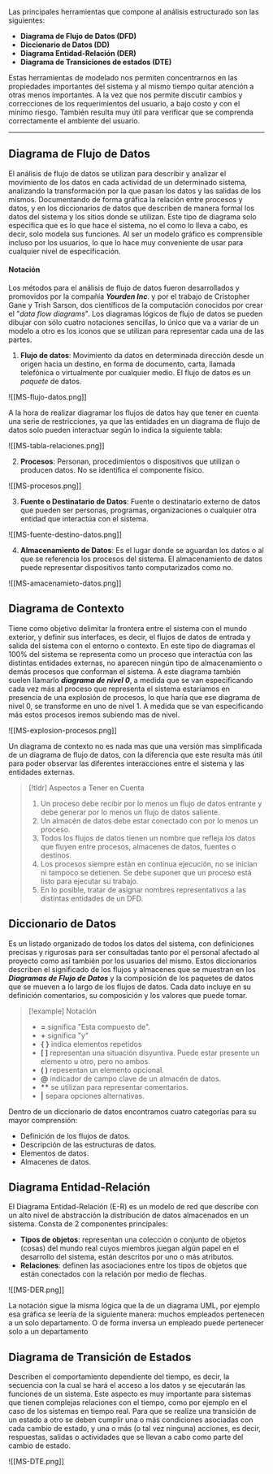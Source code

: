 Las principales herramientas que compone al análisis estructurado son las siguientes:

- **Diagrama de Flujo de Datos (DFD)**
- **Diccionario de Datos (DD)**
- **Diagrama Entidad-Relación (DER)**
- **Diagrama de Transiciones de estados (DTE)**

Estas herramientas de modelado nos permiten concentrarnos en las propiedades importantes del sistema y al mismo tiempo quitar atención a otras menos importantes.  A la vez que nos permite discutir cambios y correcciones de los requerimientos del usuario, a bajo costo y con el mínimo riesgo. También resulta muy útil para verificar que se comprenda correctamente el ambiente del usuario.

---

## Diagrama de Flujo de Datos

El análisis de flujo de datos se utilizan para describir y analizar el movimiento de los datos en cada actividad de un determinado sistema, analizando la transformación por la que pasan los datos y las salidas de los mismos. Documentando de forma gráfica la relación entre procesos y datos, y en los diccionarios de datos que describen de manera formal los datos del sistema y los sitios donde se utilizan.
Este tipo de diagrama solo especifica que es lo que hace el sistema, no el como lo lleva a cabo, es decir, solo modela sus funciones. Al ser un modelo gráfico es comprensible incluso por los usuarios, lo que lo hace muy conveniente de usar para cualquier nivel de especificación.

#### Notación

Los métodos para el análisis de flujo de datos fueron desarrollados y promovidos por la compañía ***Yourden Inc***. y por el trabajo de Cristopher Gane y Trish Sarson, dos científicos de la computación conocidos por crear el "*data flow diagrams*".
Los diagramas lógicos de flujo de datos se pueden dibujar con sólo cuatro notaciones sencillas, lo único que va a variar de un modelo a otro es los iconos que se utilizan para representar cada una de las partes.

1. **Flujo de datos**: Movimiento da datos en determinada dirección desde un origen hacia un destino, en forma de documento, carta, llamada telefónica o virtualmente por cualquier medio. El flujo de datos es un *paquete* de datos.

![[MS-flujo-datos.png]]

A la hora de realizar diagramar los flujos de datos hay que tener en cuenta una serie de restricciones, ya que las entidades en un diagrama de flujo de datos solo pueden interactuar según lo indica la siguiente tabla:

![[MS-tabla-relaciones.png]]

2. **Procesos**: Personan, procedimientos o dispositivos que utilizan o producen datos. No se identifica el componente físico.

![[MS-procesos.png]]

3. **Fuente o Destinatario de Datos**: Fuente o destinatario externo de datos que pueden ser personas, programas, organizaciones o cualquier otra entidad que interactúa con el sistema.

![[MS-fuente-destino-datos.png]] 

4. **Almacenamiento de Datos**: Es el lugar donde se aguardan los datos o al que se referencia los procesos del sistema. El almacenamiento de datos puede representar dispositivos tanto computarizados como no.

![[MS-amacenamieto-datos.png]]

## Diagrama de Contexto

Tiene como objetivo delimitar la frontera entre el sistema con el mundo exterior, y definir sus interfaces, es decir, el flujos de datos de entrada y salida del sistema con el entorno o contexto.
En este tipo de diagramas el 100% del sistema se representa como un proceso que interactúa con las distintas entidades externas, no aparecen ningún tipo de almacenamiento o demás procesos que conforman el sistema.
A este diagrama también suelen llamarlo ***diagrama de nivel 0***, a medida que se van especificando cada vez más al proceso que representa el sistema estaríamos en presencia de una explosión de procesos, lo que haría que ese diagrama de nivel 0, se transforme en uno de nivel 1. A medida que se van especificando más estos procesos iremos subiendo mas de nivel.

![[MS-explosion-procesos.png]]

Un diagrama de contexto no es nada mas que una versión mas simplificada de un diagrama de flujo de datos, con la diferencia que este resulta más útil para poder observar las diferentes interacciones entre el sistema y las entidades externas.

>[!tldr] Aspectos a Tener en Cuenta
>1. Un proceso debe recibir por lo menos un flujo de datos entrante y debe generar por lo menos un flujo de datos saliente.
>2. Un almacén de datos debe estar conectado con por lo menos un proceso.
>3. Todos los flujos de datos tienen un nombre que refleja los datos que fluyen entre procesos, almacenes de datos, fuentes o destinos.
>4. Los procesos siempre están en continua ejecución, no se inician ni tampoco se detienen. Se debe suponer que un proceso está listo para ejecutar su trabajo.
>5. En lo posible, tratar de asignar nombres representativos a las distintas entidades de un DFD.

## Diccionario de Datos

Es un listado organizado de todos los datos del sistema, con definiciones precisas y rigurosas para ser consultadas tanto por el personal afectado al proyecto como así también por los usuarios del mismo.
Estos diccionarios describen el significado de los flujos y almacenes que se muestran en los ***Diagramas de Flujo de Datos*** y la composición de los paquetes de datos que se mueven a lo largo de los flujos de datos. Cada dato incluye en su definición comentarios, su composición y los valores que puede tomar.

>[!example] Notación
>- **=** significa "Esta compuesto de".
>- **+** significa "y"
>- **{ }** indica elementos repetidos
>- **\[ \]** representan una situación disyuntiva. Puede estar presente un elemento u otro, pero no ambos.
>- **( )** repesentan un elemento opcional.
>- **@** indicador de campo clave de un almacén de datos.
>- **\*\*** se utilizan para representar comentarios.
>- **|** separa opciones alternativas.

Dentro de un diccionario de datos encontramos cuatro categorías para su mayor comprensión:

- Definición de los flujos de datos.
- Descripción de las estructuras de datos.
- Elementos de datos.
- Almacenes de datos.

## Diagrama Entidad-Relación

El Diagrama Entidad-Relación (E-R) es un modelo de red que describe con un alto nivel de abstracción la distribución de datos almacenados en un sistema. Consta de 2 componentes principales:

- **Tipos de objetos**: representan una colección o conjunto de objetos (cosas) del mundo real cuyos miembros juegan algún papel en el desarrollo del sistema, están descritos por uno o más atributos.
- **Relaciones**: definen las asociaciones entre los tipos de objetos que están conectados con la relación por medio de flechas.

![[MS-DER.png]]

La notación sigue la misma lógica que la de un diagrama UML, por ejemplo esa gráfica se leería de la siguiente manera: muchos empleados pertenecen a un solo departamento. O de forma inversa un empleado puede pertenecer solo a un departamento

## Diagrama de Transición de Estados

Describen el comportamiento dependiente del tiempo, es decir, la secuencia con la cual se hará el acceso a los datos y se ejecutarán las funciones de un sistema.
Este aspecto es muy importante para sistemas que tienen complejas relaciones con el tiempo, como por ejemplo en el caso de los sistemas en tiempo real. Para que se realíze una transición de un estado a otro se deben cumplir una o más condiciones asociadas con cada cambio de estado, y una o más (o tal vez ninguna) acciones, es decir, respuestas, salidas o actividades que se llevan a cabo como parte del cambio de estado.

![[MS-DTE.png]]
